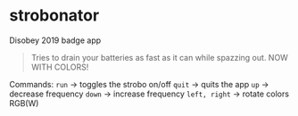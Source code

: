 # strobonator
Disobey 2019 badge app
> Tries to drain your batteries as fast as it can while spazzing out. NOW WITH COLORS!

Commands:
`run` -> toggles the strobo on/off
`quit` -> quits the app
`up` -> decrease frequency
`down` -> increase frequency
`left, right` -> rotate colors RGB(W)
